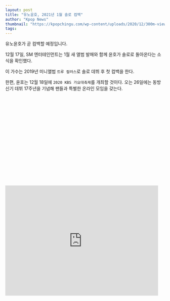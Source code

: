 ```yaml
---
layout: post
title: "유노윤호, 2021년 1월 솔로 컴백"
author: "Kpop News"
thumbnail: "https://kpopchingu.com/wp-content/uploads/2020/12/300m-views-23-2-890x512.png"
tags: 
---
```



유노윤호가 곧 컴백할 예정입니다.

12월 17일, SM 엔터테인먼트는 1월 새 앨범 발매와 함께 윤호가 솔로로 돌아온다는 소식을 확인했다.

이 가수는 2019년 미니앨범 `트루 컬러스`로 솔로 데뷔 후 첫 컴백을 한다.

한편, 윤호는 12월 18일에 `2020 KBS 가요대축제`를 개최할 것이다. 오는 26일에는 동방신기 데뷔 17주년을 기념해 팬들과 특별한 온라인 모임을 갖는다.


<div class="video_wrapper" style="padding-top: 56.25%;">
    <iframe id="twitter-widget-0" scrolling="no" frameborder="0" allowtransparency="true" allowfullscreen="true" class="" style="position: static; visibility: visible; width: 483px; height: 349px; display: block; flex-grow: 1;" title="Twitter Tweet" src="https://platform.twitter.com/embed/index.html?dnt=false&amp;embedId=twitter-widget-0&amp;frame=false&amp;hideCard=false&amp;hideThread=false&amp;id=1339402023301627904&amp;lang=en&amp;origin=https%3A%2F%2Fkpopchingu.com%2F2020%2F12%2F17%2Fu-know-yunho-to-make-his-comeback-as-a-soloist-in-january-2021%2F&amp;theme=light&amp;widgetsVersion=ed20a2b%3A1601588405575&amp;width=550px" data-tweet-id="1339402023301627904"></iframe>
</div>
